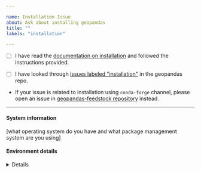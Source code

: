 ```yaml
---

name: Installation Issue
about: Ask about installing geopandas
title: ""
labels: "installation"

---
```


- [ ] I have read the [documentation on installation](https://geopandas.org/install.html) and followed the instructions provided.

- [ ] I have looked through [issues labeled "installation"](https://github.com/geopandas/geopandas/labels/installation) in the geopandas repo.

- If your issue is related to installation using `conda-forge` channel, please open an issue in [geopandas-feedstock repository](https://github.com/conda-forge/geopandas-feedstock) instead.

---

#### System information

[what operating system do you have and what package management system are you
using]

#### Environment details

<details>

[if using conda, paste the output of `conda info` and `conda list`; if using
pip, `pip freeze`]

</details>

